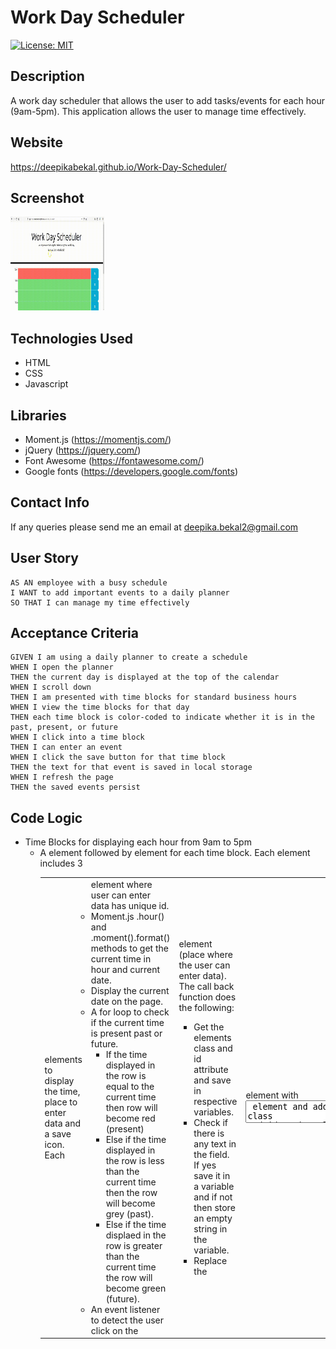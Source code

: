 # Work Day Scheduler

[![License: MIT](https://img.shields.io/badge/License-MIT-yellow.svg)](https://opensource.org/licenses/MIT)

## Description
A work day scheduler that allows the user to add tasks/events for each hour (9am-5pm). This application allows the user to manage time effectively.

## Website
https://deepikabekal.github.io/Work-Day-Scheduler/

## Screenshot
<img src="assets/images/screenshot.gif" width=150 height = 150>

## Technologies Used
* HTML
* CSS
* Javascript

## Libraries
* Moment.js (https://momentjs.com/)
* jQuery (https://jquery.com/)
* Font Awesome (https://fontawesome.com/)
* Google fonts (https://developers.google.com/fonts)

## Contact Info
If any queries please send me an email at deepika.bekal2@gmail.com

## User Story
```
AS AN employee with a busy schedule
I WANT to add important events to a daily planner
SO THAT I can manage my time effectively
```

## Acceptance Criteria
```
GIVEN I am using a daily planner to create a schedule
WHEN I open the planner
THEN the current day is displayed at the top of the calendar
WHEN I scroll down
THEN I am presented with time blocks for standard business hours
WHEN I view the time blocks for that day
THEN each time block is color-coded to indicate whether it is in the past, present, or future
WHEN I click into a time block
THEN I can enter an event
WHEN I click the save button for that time block
THEN the text for that event is saved in local storage
WHEN I refresh the page
THEN the saved events persist
```
## Code Logic
* Time Blocks for displaying each hour from 9am to 5pm
  * A <table> element followed by <tr> element for each time block. Each <tr> element includes 3 <td> elements to display the time, place to enter data and a save icon.
  * Each <td> element where user can enter data has unique id.
* Moment.js .hour() and .moment().format() methods to get the current time in hour and current date.
* Display the current date on the page.
* A for loop to check if the current time is present past or future.
   * If the time displayed in the row is equal to the current time then row will become red (present)
   * Else if the time displayed in the row is less than the current time then the row will become grey (past).
   * Else if the time displaed in the row is greater than the current time the row will become green (future).
* An event listener to detect the user click on the <td> element (place where the user can enter data). The call back function does the following:
   * Get the elements class and id attribute and save in respective variables.
   * Check if there is any text in the field. If yes save it in a variable and if not then store an empty string in the variable.
   * Replace the <td> element with <textarea> element and add the class and id to it.
* An event listener to detect save icon click. The call back function does the following:
   * Get the text in the <textarea> element and save it in a variable.
   * Check if the variable is empty. If yes then send an alert to the user to enter valid data and return from the function.
   * Replace the <textarea> element with <td> element and add the classes and id to it.
   * Call a function to save the data in the local storage.
* A function to save the data to localstorage. It does the following:
   * Get the data from the local storage or an empty array and save it in an array variable.
   * Create an object with key-value pairs for current date, row id and text entered by the user. 
   * Check if the data from the local storage is empty. If not do the following
      * A for loop to iterate through all the items in the array that has the data from the local storage.
      * Inside the for loop, check if the row id already exists in the array. If yes then remove the item from the array. (Replace the old text with the new text saved by the user.)
   * Push the object in to the array that has the data from the local storage.
   * Save the array in the local storage.
* An event listener for window reload. The call back function does the following:
   * Get the date from the local storage and save it in an array.
   * If the array is empty then return.
   * Loop through each row. The call back function does the following:
      * Save the row id in a variable.
      * A for loop to iterate through all the elements in the array.
      * Inside the for loop, check if the row id is equal to the id in the array. If yes then display the text corresponding to the id in the <td> element for the user data and break.

## References
* Study Material for HTML, CSS and javascript provided by Trilogy Education Services.
* www.w3schools.com
* jQuery Documentation (https://api.jquery.com/)
* Stack overflow (https://stackoverflow.com/)
* MDN Web Docs (https://developer.mozilla.org/en-US/docs/Web/JavaScript)
   
